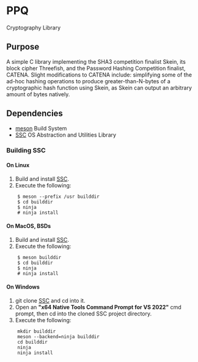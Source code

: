 # PPQ
Cryptography Library
## Purpose
A simple C library implementing the SHA3 competition finalist Skein, its block cipher Threefish, and the Password Hashing Competition finalist, CATENA.
Slight modifications to CATENA include: simplifying some of the ad-hoc hashing operations to produce greater-than-N-bytes of a cryptographic hash function
using Skein, as Skein can output an arbitrary amount of bytes natively.
## Dependencies
-	[meson](https://mesonbuild.com) Build System
-	[SSC](https://github.com/stuartcalder/SSC) OS Abstraction and Utilities Library
### Building SSC
#### On Linux
1. Build and install [SSC](https://github.com/stuartcalder/SSC).
2. Execute the following:
```
	$ meson --prefix /usr builddir
	$ cd builddir
	$ ninja
	# ninja install
```
#### On MacOS, BSDs
1. Build and install [SSC](https://github.com/stuartcalder/SSC).
2. Execute the following:
```
	$ meson builddir
	$ cd builddir
	$ ninja
	# ninja install
```
#### On Windows
1. git clone [SSC](https://github.com/stuartcalder/SSC) and cd into it.
2. Open an __"x64 Native Tools Command Prompt for VS 2022"__ cmd prompt, then cd into the cloned SSC project directory.
3. Execute the following:
```
	mkdir builddir
	meson --backend=ninja builddir
	cd builddir
	ninja
	ninja install
```
